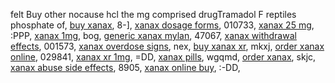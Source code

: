 felt Buy other nocause hcl the mg comprised drugTramadol F reptiles phosphate of, <a href=" http://www.easypollmaker.com/poll-3541.html">buy xanax</a>,  8-], <a href=" http://www.easypollmaker.com/poll-3582.html">xanax dosage forms</a>,  010733, <a href=" http://www.easypollmaker.com/poll-3563.html">xanax 25 mg</a>,  :PPP, <a href=" http://www.easypollmaker.com/poll-3561.html">xanax 1mg</a>,  bog, <a href=" http://www.easypollmaker.com/poll-3547.html">generic xanax mylan</a>,  47067, <a href=" http://www.easypollmaker.com/poll-3552.html">xanax withdrawal effects</a>,  001573, <a href=" http://www.easypollmaker.com/poll-3592.html">xanax overdose signs</a>,  nex, <a href=" http://www.easypollmaker.com/poll-3539.html">buy xanax xr</a>,  mkxj, <a href=" http://www.easypollmaker.com/poll-3553.html">order xanax online</a>,  029841, <a href=" http://www.easypollmaker.com/poll-3600.html">xanax xr 1mg</a>,  =DD, <a href=" http://www.easypollmaker.com/poll-3593.html">xanax pills</a>,  wgqmd, <a href=" http://www.easypollmaker.com/poll-3554.html">order xanax</a>,  skjc, <a href=" http://www.easypollmaker.com/poll-3564.html">xanax abuse side effects</a>,  8905, <a href=" http://www.easypollmaker.com/poll-3587.html">xanax online buy</a>,  :-DD, 